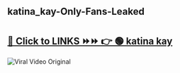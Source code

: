 
 ## katina_kay-Only-Fans-Leaked

# <h2><a href="https://clipsfans.com/katina_kay&ref=git">🔗 Click to LINKS ⏩⏩ 👉 🟢 katina kay </a></h2>

<a href="https://clipsfans.com/katina_kay&ref=git" rel="nofollow" data-target="animated-image.originalLink"><img src="https://i.ibb.co.com/xMMVF88/686577567.gif" alt="Viral Video Original" style="max-width: 100%; display: inline-block;" data-target="animated-image.originalImage"></a>

